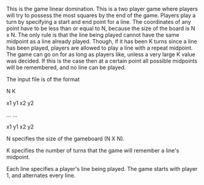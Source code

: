 This is the game linear domination. This is a two player game where players will try to possess the most squares by the end of the game. Players play a turn by specifying a start and end point for a line. The coordinates of any point have to be less than or equal to N, because the size of the board is N x N. The only rule is that the line being played cannot have the same midpoint as a line already played. Though, if it has been K turns since a line has been played, players are allowed to play a line with a repeat midpoint. The game can go on for as long as players like, unless a very large K value was decided. If this is the case then at a certain point all possible midpoints will be remembered, and no line can be played.

The input file is of the format

N K

x1 y1 x2 y2

...
...

x1 y1 x2 y2

N specifies the size of the gameboard (N X N).

K specifies the number of turns that the game will remember a line's midpoint.

Each line specifies a player's line being played. The game starts with player 1, and alternates every line.
